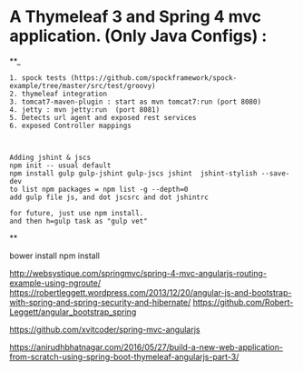 A Thymeleaf 3 and Spring 4 mvc application. (Only Java Configs) :
=================================================================
 **_

    1. spock tests (https://github.com/spockframework/spock-example/tree/master/src/test/groovy)
    2. thymeleaf integration
    3. tomcat7-maven-plugin : start as mvn tomcat7:run (port 8080)
    4. jetty : mvn jetty:run  (port 8081)
    5. Detects url agent and exposed rest services
    6. exposed Controller mappings



    Adding jshint & jscs
    npm init -- usual default
    npm install gulp gulp-jshint gulp-jscs jshint  jshint-stylish --save-dev
    to list npm packages = npm list -g --depth=0
    add gulp file js, and dot jscsrc and dot jshintrc

    for future, just use npm install.
    and then h=gulp task as "gulp vet"
**


bower install
npm install

http://websystique.com/springmvc/spring-4-mvc-angularjs-routing-example-using-ngroute/
https://robertleggett.wordpress.com/2013/12/20/angular-js-and-bootstrap-with-spring-and-spring-security-and-hibernate/
https://github.com/Robert-Leggett/angular_bootstrap_spring

https://github.com/xvitcoder/spring-mvc-angularjs

https://anirudhbhatnagar.com/2016/05/27/build-a-new-web-application-from-scratch-using-spring-boot-thymeleaf-angularjs-part-3/
